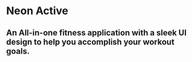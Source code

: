 # Neon Active
## An All-in-one fitness application with a sleek UI design to help you accomplish your workout goals.

